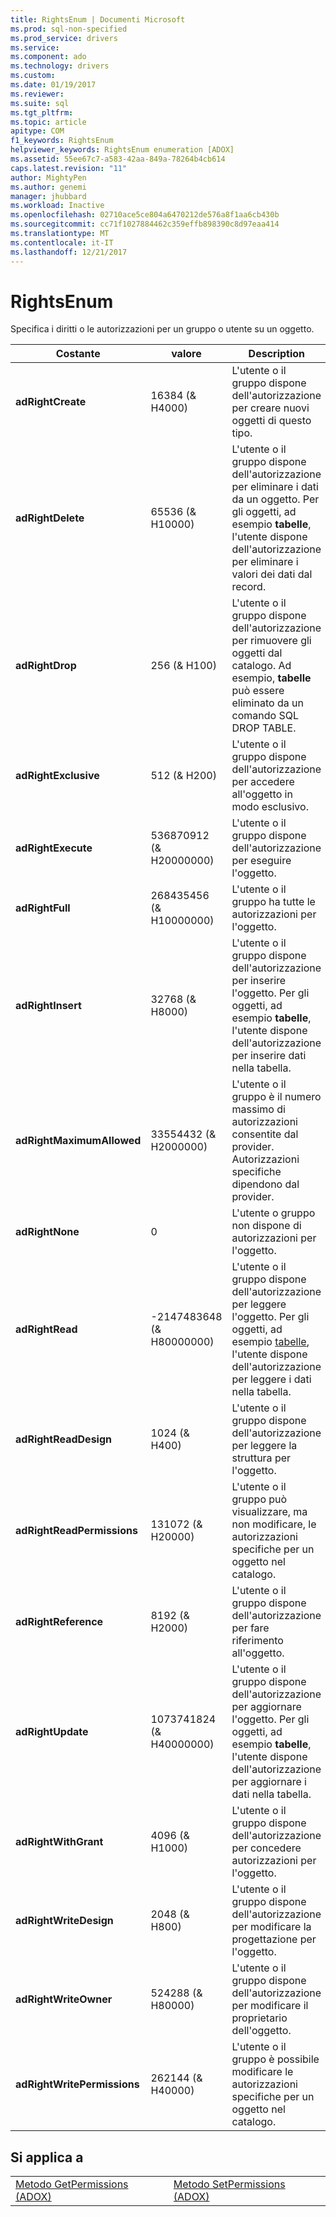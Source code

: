```yaml
---
title: RightsEnum | Documenti Microsoft
ms.prod: sql-non-specified
ms.prod_service: drivers
ms.service: 
ms.component: ado
ms.technology: drivers
ms.custom: 
ms.date: 01/19/2017
ms.reviewer: 
ms.suite: sql
ms.tgt_pltfrm: 
ms.topic: article
apitype: COM
f1_keywords: RightsEnum
helpviewer_keywords: RightsEnum enumeration [ADOX]
ms.assetid: 55ee67c7-a583-42aa-849a-78264b4cb614
caps.latest.revision: "11"
author: MightyPen
ms.author: genemi
manager: jhubbard
ms.workload: Inactive
ms.openlocfilehash: 02710ace5ce804a6470212de576a8f1aa6cb430b
ms.sourcegitcommit: cc71f1027884462c359effb898390c8d97eaa414
ms.translationtype: MT
ms.contentlocale: it-IT
ms.lasthandoff: 12/21/2017
---
```

# <a name="rightsenum"></a>RightsEnum
Specifica i diritti o le autorizzazioni per un gruppo o utente su un oggetto.  
  
|Costante|valore|Description|  
|--------------|-----------|-----------------|  
|**adRightCreate**|16384 (& H4000)|L'utente o il gruppo dispone dell'autorizzazione per creare nuovi oggetti di questo tipo.|  
|**adRightDelete**|65536 (& H10000)|L'utente o il gruppo dispone dell'autorizzazione per eliminare i dati da un oggetto. Per gli oggetti, ad esempio **tabelle**, l'utente dispone dell'autorizzazione per eliminare i valori dei dati dal record.|  
|**adRightDrop**|256 (& H100)|L'utente o il gruppo dispone dell'autorizzazione per rimuovere gli oggetti dal catalogo. Ad esempio, **tabelle** può essere eliminato da un comando SQL DROP TABLE.|  
|**adRightExclusive**|512 (& H200)|L'utente o il gruppo dispone dell'autorizzazione per accedere all'oggetto in modo esclusivo.|  
|**adRightExecute**|536870912 (& H20000000)|L'utente o il gruppo dispone dell'autorizzazione per eseguire l'oggetto.|  
|**adRightFull**|268435456 (& H10000000)|L'utente o il gruppo ha tutte le autorizzazioni per l'oggetto.|  
|**adRightInsert**|32768 (& H8000)|L'utente o il gruppo dispone dell'autorizzazione per inserire l'oggetto. Per gli oggetti, ad esempio **tabelle**, l'utente dispone dell'autorizzazione per inserire dati nella tabella.|  
|**adRightMaximumAllowed**|33554432 (& H2000000)|L'utente o il gruppo è il numero massimo di autorizzazioni consentite dal provider. Autorizzazioni specifiche dipendono dal provider.|  
|**adRightNone**|0|L'utente o gruppo non dispone di autorizzazioni per l'oggetto.|  
|**adRightRead**|-2147483648 (& H80000000)|L'utente o il gruppo dispone dell'autorizzazione per leggere l'oggetto. Per gli oggetti, ad esempio [tabelle](../../../ado/reference/adox-api/table-object-adox.md), l'utente dispone dell'autorizzazione per leggere i dati nella tabella.|  
|**adRightReadDesign**|1024 (& H400)|L'utente o il gruppo dispone dell'autorizzazione per leggere la struttura per l'oggetto.|  
|**adRightReadPermissions**|131072 (& H20000)|L'utente o il gruppo può visualizzare, ma non modificare, le autorizzazioni specifiche per un oggetto nel catalogo.|  
|**adRightReference**|8192 (& H2000)|L'utente o il gruppo dispone dell'autorizzazione per fare riferimento all'oggetto.|  
|**adRightUpdate**|1073741824 (& H40000000)|L'utente o il gruppo dispone dell'autorizzazione per aggiornare l'oggetto. Per gli oggetti, ad esempio **tabelle**, l'utente dispone dell'autorizzazione per aggiornare i dati nella tabella.|  
|**adRightWithGrant**|4096 (& H1000)|L'utente o il gruppo dispone dell'autorizzazione per concedere autorizzazioni per l'oggetto.|  
|**adRightWriteDesign**|2048 (& H800)|L'utente o il gruppo dispone dell'autorizzazione per modificare la progettazione per l'oggetto.|  
|**adRightWriteOwner**|524288 (& H80000)|L'utente o il gruppo dispone dell'autorizzazione per modificare il proprietario dell'oggetto.|  
|**adRightWritePermissions**|262144 (& H40000)|L'utente o il gruppo è possibile modificare le autorizzazioni specifiche per un oggetto nel catalogo.|  
  
## <a name="applies-to"></a>Si applica a  
  
|||  
|-|-|  
|[Metodo GetPermissions (ADOX)](../../../ado/reference/adox-api/getpermissions-method-adox.md)|[Metodo SetPermissions (ADOX)](../../../ado/reference/adox-api/setpermissions-method-adox.md)|
